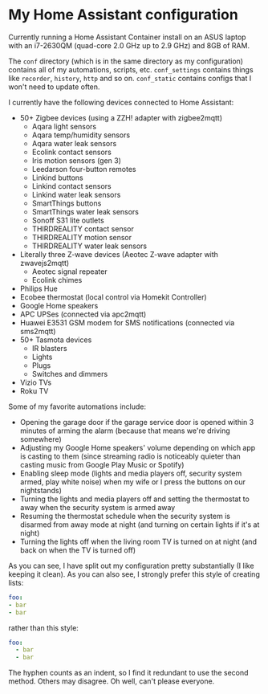 # My Home Assistant configuration

Currently running a Home Assistant Container install on an ASUS laptop with an i7-2630QM (quad-core 2.0 GHz up to 2.9 GHz) and 8GB of RAM.

The `conf` directory (which is in the same directory as my configuration) contains all of my automations, scripts, etc. `conf_settings` contains things like `recorder`, `history`, `http` and so on. `conf_static` contains configs that I won't need to update often. 

I currently have the following devices connected to Home Assistant:
- 50+ Zigbee devices (using a ZZH! adapter with zigbee2mqtt)
    - Aqara light sensors
    - Aqara temp/humidity sensors
    - Aqara water leak sensors
    - Ecolink contact sensors
    - Iris motion sensors (gen 3)
    - Leedarson four-button remotes
    - Linkind buttons
    - Linkind contact sensors
    - Linkind water leak sensors
    - SmartThings buttons
    - SmartThings water leak sensors
    - Sonoff S31 lite outlets
    - THIRDREALITY contact sensor
    - THIRDREALITY motion sensor
    - THIRDREALITY water leak sensors
- Literally three Z-wave devices (Aeotec Z-wave adapter with zwavejs2mqtt)
  - Aeotec signal repeater
  - Ecolink chimes
- Philips Hue
- Ecobee thermostat (local control via Homekit Controller)
- Google Home speakers
- APC UPSes (connected via apc2mqtt)
- Huawei E3531 GSM modem for SMS notifications (connected via sms2mqtt)
- 50+ Tasmota devices
  - IR blasters
  - Lights
  - Plugs
  - Switches and dimmers
- Vizio TVs
- Roku TV

Some of my favorite automations include:
- Opening the garage door if the garage service door is opened within 3 minutes of arming the alarm (because that means we're driving somewhere)
- Adjusting my Google Home speakers' volume depending on which app is casting to them (since streaming radio is noticeably quieter than casting music from Google Play Music or Spotify)
- Enabling sleep mode (lights and media players off, security system armed, play white noise) when my wife or I press the buttons on our nightstands)
- Turning the lights and media players off and setting the thermostat to away when the security system is armed away
- Resuming the thermostat schedule when the security system is disarmed from away mode at night (and turning on certain lights if it's at night)
- Turning the lights off when the living room TV is turned on at night (and back on when the TV is turned off)

As you can see, I have split out my configuration pretty substantially (I like keeping it clean). As you can also see, I strongly prefer this style of creating lists:
```yaml
foo:
- bar
- bar
```
rather than this style:
```yaml
foo:
  - bar
  - bar
```
The hyphen counts as an indent, so I find it redundant to use the second method. Others may disagree. Oh well, can't please everyone.